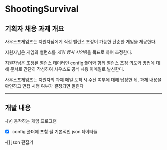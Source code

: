 # ShootingSurvival

## 기획자 채용 과제 개요

사우스포게임즈는 지원자님에게 직접 밸런스 조정이 가능한 단순한 게임을 제공한다.

지원자님은 게임의 밸런스를 *게임 행사 시연용*을 목표로 하여 조정한다.

지원자님은 조정된 밸런스 데이터인 config 폴더와 함께 밸런스 조정 의도와 방법에 대해 문서로 간단히 작성하여 사우스포 공식 채용 이메일로 발신한다.

사우스포게임즈는 지원자의 과제 메일 도착 시 수신 여부에 대해 답장한 뒤, 과제 내용을 확인하고 면접 시행 여부가 결정되면 알린다.

---

## 개발 내용

-[v] 동작하는 게임 프로그램

-[x] config 폴더에 포함 될 기본적인 json 데이터들

-[] json 편집기
